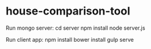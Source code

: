 # house-comparison-tool

Run mongo server:
cd server
npm install
node server.js

Run client app:
npm install
bower install
gulp serve
